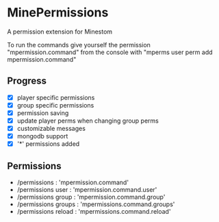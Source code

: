 # MinePermissions

A permission extension for Minestom

To run the commands give yourself the permission "mpermission.command"
from the console with "mperms user <username> perm add mpermission.command"
  
## Progress
- [x] player specific permissions
- [x] group specific permissions
- [x] permission saving
- [x] update player perms when changing group perms
- [x] customizable messages
- [x] mongodb support
- [x] '*' permissions added

## Permissions
- /permissions : 'mpermission.command'
- /permissions user : 'mpermission.command.user'
- /permissions group : 'mpermission.command.group'
- /permissions groups : 'mpermissions.command.groups'
- /permissions reload : 'mpermissions.command.reload'
